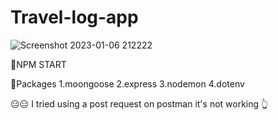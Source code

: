 # Travel-log-app
![Screenshot 2023-01-06 212222](https://user-images.githubusercontent.com/100594708/211099342-b6e65b13-8136-4d7c-bc43-8fb13b99e5df.png)

🚗NPM START

🎁Packages
1.moongoose
2.express
3.nodemon
4.dotenv

😑😑 I tried using a post request on postman it's not working 👆
